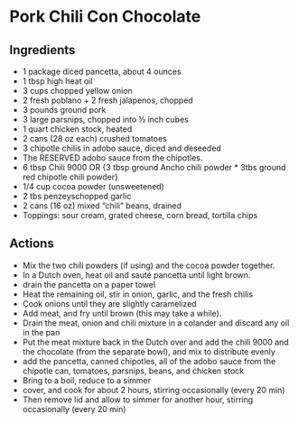 # Pork Chili Con Chocolate

## Ingredients
* 1 package diced pancetta, about 4 ounces
* 1 tbsp high heat oil
* 3 cups chopped yellow onion
* 2 fresh poblano + 2 fresh jalapenos, chopped
* 3 pounds ground pork
* 3 large parsnips, chopped into ½ inch cubes
* 1 quart chicken stock, heated
* 2 cans (28 oz each) crushed tomatoes
* 3 chipotle chilis in adobo sauce, diced and deseeded
* The RESERVED adobo sauce from the chipotles.
* 6 tbsp Chili 9000 OR {3 tbsp ground Ancho chili powder * 3tbs ground red chipotle chili powder}
* 1/4 cup cocoa powder (unsweetened)
* 2 tbs penzeyschopped garlic
* 2 cans (16 oz) mixed “chili” beans, drained
* Toppings: sour cream, grated cheese, corn bread, tortilla chips


## Actions
* Mix the two chili powders (if using) and the cocoa powder together.
* In a Dutch oven, heat oil and sauté pancetta until light brown.
* drain the pancetta on a paper towel
* Heat the remaining oil, stir in onion, garlic, and the fresh chilis
* Cook onions until they are slightly caramelized
* Add meat, and fry until brown (this may take a while).
* Drain the meat, onion and chili mixture in a colander and discard any oil in the pan
* Put the meat mixture back in the Dutch over and add the chili 9000 and the chocolate (from the separate bowl), and mix to distribute evenly
* add the pancetta, canned chipotles, all of the adobo sauce from the chipotle can, tomatoes, parsnips, beans, and chicken stock
* Bring to a boil, reduce to a simmer
* cover, and cook for about 2 hours, stirring occasionally  (every 20 min)
* Then remove lid and allow to simmer for another hour, stirring occasionally (every 20 min)
